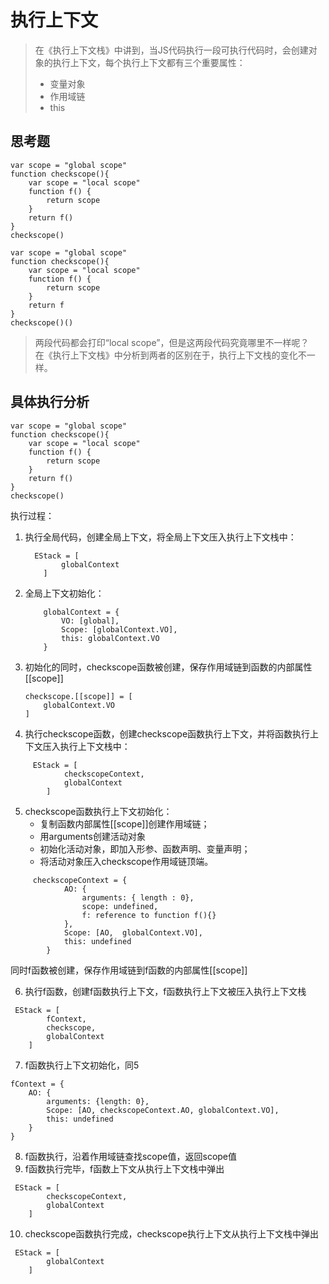 <!DOCTYPE html>
<html>

<head>
  <meta charset="utf-8">
  <meta name="viewport" content="width=device-width, initial-scale=1.0">
  <title>4、执行上下文</title>
  <link rel="stylesheet" href="https://stackedit.io/style.css" />
</head>

<body class="stackedit">
  <div class="stackedit__html"><h1 id="执行上下文">执行上下文</h1>
<blockquote>
<p>在《执行上下文栈》中讲到，当JS代码执行一段可执行代码时，会创建对象的执行上下文，每个执行上下文都有三个重要属性：</p>
<ul>
<li>变量对象</li>
<li>作用域链</li>
<li>this</li>
</ul>
</blockquote>
<h2 id="思考题">思考题</h2>
<pre class=" language-js"><code class="prism  language-js"><span class="token keyword">var</span> scope <span class="token operator">=</span> <span class="token string">"global scope"</span>
<span class="token keyword">function</span> <span class="token function">checkscope</span><span class="token punctuation">(</span><span class="token punctuation">)</span><span class="token punctuation">{</span>
	<span class="token keyword">var</span> scope <span class="token operator">=</span> <span class="token string">"local scope"</span>
	<span class="token keyword">function</span> <span class="token function">f</span><span class="token punctuation">(</span><span class="token punctuation">)</span> <span class="token punctuation">{</span>
		<span class="token keyword">return</span> scope
	<span class="token punctuation">}</span>
	<span class="token keyword">return</span> <span class="token function">f</span><span class="token punctuation">(</span><span class="token punctuation">)</span>
<span class="token punctuation">}</span>
<span class="token function">checkscope</span><span class="token punctuation">(</span><span class="token punctuation">)</span>
</code></pre>
<pre class=" language-js"><code class="prism  language-js"><span class="token keyword">var</span> scope <span class="token operator">=</span> <span class="token string">"global scope"</span>
<span class="token keyword">function</span> <span class="token function">checkscope</span><span class="token punctuation">(</span><span class="token punctuation">)</span><span class="token punctuation">{</span>
	<span class="token keyword">var</span> scope <span class="token operator">=</span> <span class="token string">"local scope"</span>
	<span class="token keyword">function</span> <span class="token function">f</span><span class="token punctuation">(</span><span class="token punctuation">)</span> <span class="token punctuation">{</span>
		<span class="token keyword">return</span> scope
	<span class="token punctuation">}</span>
	<span class="token keyword">return</span> f
<span class="token punctuation">}</span>
<span class="token function">checkscope</span><span class="token punctuation">(</span><span class="token punctuation">)</span><span class="token punctuation">(</span><span class="token punctuation">)</span>
</code></pre>
<blockquote>
<p>两段代码都会打印“local scope”，但是这两段代码究竟哪里不一样呢？<br>
在《执行上下文栈》中分析到两者的区别在于，执行上下文栈的变化不一样。</p>
</blockquote>
<h2 id="具体执行分析">具体执行分析</h2>
<pre class=" language-js"><code class="prism  language-js"><span class="token keyword">var</span> scope <span class="token operator">=</span> <span class="token string">"global scope"</span>
<span class="token keyword">function</span> <span class="token function">checkscope</span><span class="token punctuation">(</span><span class="token punctuation">)</span><span class="token punctuation">{</span>
	<span class="token keyword">var</span> scope <span class="token operator">=</span> <span class="token string">"local scope"</span>
	<span class="token keyword">function</span> <span class="token function">f</span><span class="token punctuation">(</span><span class="token punctuation">)</span> <span class="token punctuation">{</span>
		<span class="token keyword">return</span> scope
	<span class="token punctuation">}</span>
	<span class="token keyword">return</span> <span class="token function">f</span><span class="token punctuation">(</span><span class="token punctuation">)</span>
<span class="token punctuation">}</span>
<span class="token function">checkscope</span><span class="token punctuation">(</span><span class="token punctuation">)</span>
</code></pre>
<p>执行过程：</p>
<ol>
<li>执行全局代码，创建全局上下文，将全局上下文压入执行上下文栈中：<pre class=" language-js"><code class="prism  language-js">	EStack <span class="token operator">=</span> <span class="token punctuation">[</span>
		globalContext
	<span class="token punctuation">]</span>
</code></pre>
</li>
<li>全局上下文初始化：<pre class=" language-js"><code class="prism  language-js">	globalContext <span class="token operator">=</span> <span class="token punctuation">{</span>
		VO<span class="token punctuation">:</span> <span class="token punctuation">[</span>global<span class="token punctuation">]</span><span class="token punctuation">,</span>
		Scope<span class="token punctuation">:</span> <span class="token punctuation">[</span>globalContext<span class="token punctuation">.</span>VO<span class="token punctuation">]</span><span class="token punctuation">,</span>
		<span class="token keyword">this</span><span class="token punctuation">:</span> globalContext<span class="token punctuation">.</span>VO
	<span class="token punctuation">}</span>
</code></pre>
</li>
<li>初始化的同时，checkscope函数被创建，保存作用域链到函数的内部属性[[scope]]<pre class=" language-js"><code class="prism  language-js">checkscope<span class="token punctuation">.</span><span class="token punctuation">[</span><span class="token punctuation">[</span>scope<span class="token punctuation">]</span><span class="token punctuation">]</span> <span class="token operator">=</span> <span class="token punctuation">[</span>
	globalContext<span class="token punctuation">.</span>VO
<span class="token punctuation">]</span>
</code></pre>
</li>
<li>执行checkscope函数，创建checkscope函数执行上下文，并将函数执行上下文压入执行上下文栈中：</li>
</ol>
<pre class=" language-js"><code class="prism  language-js">		EStack <span class="token operator">=</span> <span class="token punctuation">[</span>
			checkscopeContext<span class="token punctuation">,</span>
			globalContext
		<span class="token punctuation">]</span>
</code></pre>
<ol start="5">
<li>checkscope函数执行上下文初始化：
<ul>
<li>复制函数内部属性[[scope]]创建作用域链；</li>
<li>用arguments创建活动对象</li>
<li>初始化活动对象，即加入形参、函数声明、变量声明；</li>
<li>将活动对象压入checkscope作用域链顶端。</li>
</ul>
</li>
</ol>
<pre class=" language-js"><code class="prism  language-js">		checkscopeContext <span class="token operator">=</span> <span class="token punctuation">{</span>
			AO<span class="token punctuation">:</span> <span class="token punctuation">{</span>
				arguments<span class="token punctuation">:</span> <span class="token punctuation">{</span> length <span class="token punctuation">:</span> <span class="token number">0</span><span class="token punctuation">}</span><span class="token punctuation">,</span>
				scope<span class="token punctuation">:</span> undefined<span class="token punctuation">,</span>
				f<span class="token punctuation">:</span> reference to <span class="token keyword">function</span> <span class="token function">f</span><span class="token punctuation">(</span><span class="token punctuation">)</span><span class="token punctuation">{</span><span class="token punctuation">}</span>
			<span class="token punctuation">}</span><span class="token punctuation">,</span>
			Scope<span class="token punctuation">:</span> <span class="token punctuation">[</span>AO<span class="token punctuation">,</span>  globalContext<span class="token punctuation">.</span>VO<span class="token punctuation">]</span><span class="token punctuation">,</span>
			<span class="token keyword">this</span><span class="token punctuation">:</span> undefined
		<span class="token punctuation">}</span>
</code></pre>
<p>同时f函数被创建，保存作用域链到f函数的内部属性[[scope]]</p>
<ol start="6">
<li>执行f函数，创建f函数执行上下文，f函数执行上下文被压入执行上下文栈</li>
</ol>
<pre class=" language-js"><code class="prism  language-js">	EStack <span class="token operator">=</span> <span class="token punctuation">[</span>
		fContext<span class="token punctuation">,</span>
		checkscope<span class="token punctuation">,</span>
		globalContext
	<span class="token punctuation">]</span>
</code></pre>
<ol start="7">
<li>f函数执行上下文初始化，同5</li>
</ol>
<pre class=" language-js"><code class="prism  language-js">fContext <span class="token operator">=</span> <span class="token punctuation">{</span>
	AO<span class="token punctuation">:</span> <span class="token punctuation">{</span>
		arguments<span class="token punctuation">:</span> <span class="token punctuation">{</span>length<span class="token punctuation">:</span> <span class="token number">0</span><span class="token punctuation">}</span><span class="token punctuation">,</span>
		Scope<span class="token punctuation">:</span> <span class="token punctuation">[</span>AO<span class="token punctuation">,</span> checkscopeContext<span class="token punctuation">.</span>AO<span class="token punctuation">,</span> globalContext<span class="token punctuation">.</span>VO<span class="token punctuation">]</span><span class="token punctuation">,</span>
		<span class="token keyword">this</span><span class="token punctuation">:</span> undefined
	<span class="token punctuation">}</span>
<span class="token punctuation">}</span>
</code></pre>
<ol start="8">
<li>f函数执行，沿着作用域链查找scope值，返回scope值</li>
<li>f函数执行完毕，f函数上下文从执行上下文栈中弹出</li>
</ol>
<pre class=" language-js"><code class="prism  language-js">	EStack <span class="token operator">=</span> <span class="token punctuation">[</span>
		checkscopeContext<span class="token punctuation">,</span>
		globalContext
	<span class="token punctuation">]</span>
</code></pre>
<ol start="10">
<li>checkscope函数执行完成，checkscope执行上下文从执行上下文栈中弹出</li>
</ol>
<pre class=" language-js"><code class="prism  language-js">	EStack <span class="token operator">=</span> <span class="token punctuation">[</span>
		globalContext
	<span class="token punctuation">]</span>
</code></pre>
</div>
</body>

</html>
